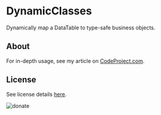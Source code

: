 DynamicClasses
==============

Dynamically map a DataTable to type-safe business objects.

## About

For in-depth usage, see my article on [CodeProject.com](http://www.codeproject.com/Articles/325876/Dynamically-Map-SQL-Resultset-to-Business-Object).

## License

See license details [here](https://github.com/AweSamNet/DynamicClasses/blob/master/LICENSE).

![donate](https://www.paypalobjects.com/en_US/i/btn/btn_donateCC_LG.gif "PayPal - The safer, easier way to pay online!")
